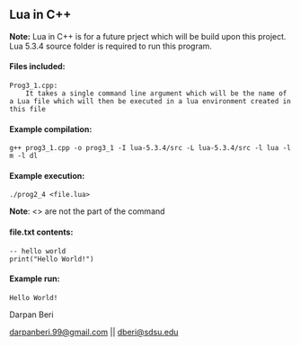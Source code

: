 ## Lua in C++
**Note:** Lua in C++ is for a future prject which will be build upon this project. Lua 5.3.4 source folder is required to run this program.

#### Files included:
    Prog3_1.cpp:
        It takes a single command line argument which will be the name of a Lua file which will then be executed in a lua environment created in this file

#### Example compilation:
    g++ prog3_1.cpp -o prog3_1 -I lua-5.3.4/src -L lua-5.3.4/src -l lua -l m -l dl

#### Example execution:
    ./prog2_4 <file.lua>
**Note**: <> are not the part of the command

#### file.txt contents:
    -- hello world
    print("Hello World!")

#### Example run:
    Hello World!

Darpan Beri

darpanberi.99@gmail.com || dberi@sdsu.edu
